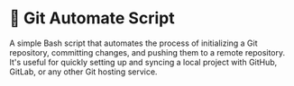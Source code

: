 # 🚀 Git Automate Script
A simple Bash script that automates the process of initializing a Git repository, committing changes, and pushing them to a remote repository. 
It's useful for quickly setting up and syncing a local project with GitHub, GitLab, or any other Git hosting service.

